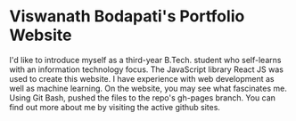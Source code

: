 # Viswanath Bodapati's Portfolio Website

I'd like to introduce myself as a third-year B.Tech. student who self-learns with an information technology focus. The JavaScript library React JS was used to create this website. I have experience with web development as well as machine learning. On the website, you may see what fascinates me. Using Git Bash, pushed the files to the repo's gh-pages branch. You can find out more about me by visiting the active github sites.
